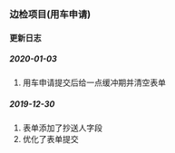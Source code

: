 ### 边检项目(用车申请)

#### 更新日志

##### 2020-01-03
1. 用车申请提交后给一点缓冲期并清空表单


##### 2019-12-30
1. 表单添加了抄送人字段
2. 优化了表单提交
